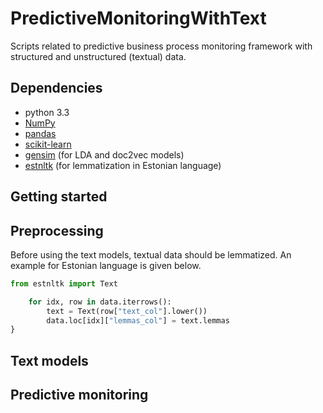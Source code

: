 # PredictiveMonitoringWithText
Scripts related to predictive business process monitoring framework with structured and unstructured (textual) data.


## Dependencies

* python 3.3
* [NumPy](http://www.numpy.org/)
* [pandas](http://pandas.pydata.org/)
* [scikit-learn](http://scikit-learn.org/stable/index.html)
* [gensim](https://radimrehurek.com/gensim/) (for LDA and doc2vec models)
* [estnltk](https://github.com/estnltk/estnltk) (for lemmatization in Estonian language)



## Getting started


## Preprocessing

Before using the text models, textual data should be lemmatized. An example for Estonian language is given below.

```python
from estnltk import Text

    for idx, row in data.iterrows():
        text = Text(row["text_col"].lower())
        data.loc[idx]["lemmas_col"] = text.lemmas
}
```
    


## Text models


## Predictive monitoring

